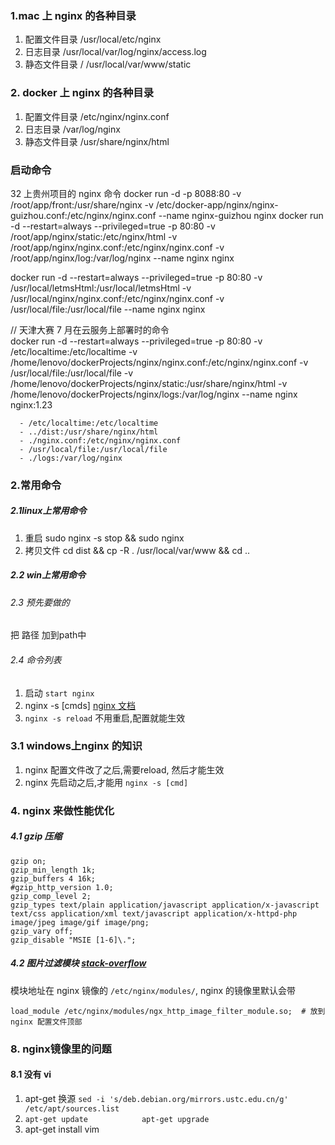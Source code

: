 ### 1.mac 上 nginx 的各种目录
1. 配置文件目录   /usr/local/etc/nginx  
2. 日志目录      /usr/local/var/log/nginx/access.log  
3. 静态文件目录   / /usr/local/var/www/static

### 2. docker 上 nginx 的各种目录
1. 配置文件目录   /etc/nginx/nginx.conf  
2. 日志目录      /var/log/nginx  
3. 静态文件目录   /usr/share/nginx/html

### 启动命令
32 上贵州项目的 nginx 命令
docker run -d -p 8088:80 -v /root/app/front:/usr/share/nginx -v /etc/docker-app/nginx/nginx-guizhou.conf:/etc/nginx/nginx.conf --name nginx-guizhou  nginx
docker run -d --restart=always --privileged=true -p 80:80 -v /root/app/nginx/static:/etc/nginx/html -v /root/app/nginx/nginx.conf:/etc/nginx/nginx.conf -v /root/app/nginx/log:/var/log/nginx --name nginx  nginx





docker run -d --restart=always --privileged=true -p 80:80 -v /usr/local/letmsHtml:/usr/local/letmsHtml -v /usr/local/nginx/nginx.conf:/etc/nginx/nginx.conf -v /usr/local/file:/usr/local/file --name nginx  nginx

// 天津大赛 7 月在云服务上部署时的命令  
docker run -d --restart=always --privileged=true -p 80:80 -v /etc/localtime:/etc/localtime -v /home/lenovo/dockerProjects/nginx/nginx.conf:/etc/nginx/nginx.conf -v /usr/local/file:/usr/local/file -v /home/lenovo/dockerProjects/nginx/static:/usr/share/nginx/html -v /home/lenovo/dockerProjects/nginx/logs:/var/log/nginx --name nginx  nginx:1.23




      - /etc/localtime:/etc/localtime
      - ../dist:/usr/share/nginx/html
      - ./nginx.conf:/etc/nginx/nginx.conf
      - /usr/local/file:/usr/local/file
      - ./logs:/var/log/nginx


### 2.常用命令
##### 2.1linux上常用命令
1. 重启       sudo nginx -s stop && sudo nginx  
2. 拷贝文件    cd dist &&  cp -R . /usr/local/var/www && cd ..

##### 2.2 win上常用命令
###### 2.3 预先要做的
把 路径 加到path中  
###### 2.4 命令列表
1. 启动  `start nginx`
2. nginx -s [cmds]   [nginx 文档](http://nginx.org/en/docs/beginners_guide.html)    
3. `nginx -s reload` 不用重启,配置就能生效

### 3.1 windows上nginx 的知识
1. nginx 配置文件改了之后,需要reload, 然后才能生效
2. nginx 先启动之后,才能用 `nginx -s [cmd]`

### 4. nginx 来做性能优化
##### 4.1 gzip 压缩
```nginx
gzip on;
gzip_min_length 1k;
gzip_buffers 4 16k;
#gzip_http_version 1.0;
gzip_comp_level 2;
gzip_types text/plain application/javascript application/x-javascript text/css application/xml text/javascript application/x-httpd-php image/jpeg image/gif image/png;
gzip_vary off;
gzip_disable "MSIE [1-6]\.";
```
##### 4.2 图片过滤模块  [stack-overflow](https://stackoverflow.com/questions/40574866/docker-nginx-ngx-http-image-filter-module)
模块地址在 nginx 镜像的 `/etc/nginx/modules/`, nginx 的镜像里默认会带
```nginx
load_module /etc/nginx/modules/ngx_http_image_filter_module.so;  # 放到 nginx 配置文件顶部

```


### 8. nginx镜像里的问题
#### 8.1 没有 vi
1. apt-get 换源  `sed -i 's/deb.debian.org/mirrors.ustc.edu.cn/g' /etc/apt/sources.list`  
2. `apt-get update            apt-get upgrade`  
3. apt-get install vim
